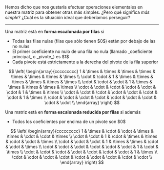 Hemos dicho que nos gustaría efectuar operaciones elementales en nuestra matriz para obtener otras más simples. ¿Pero qué significa _más simple_? ¿Cuál es la situación ideal que deberíamos perseguir?

---

Una matriz está en **forma escalonada por filas** si

<ul>
<li>Todas las filas nulas (filas que sólo tienen $0$) están por debajo de las no nulas</li>
<li>El primer coeficiente no nulo de una fila no nula (llamado _coeficiente principal_ o _pivote_) es $1$</li>
<li>Cada pivote está estrictamente a la derecha del pivote de la fila superior</li>
</ul>

$$
\left(
\begin{array}{ccccccccc}
1      & \times & \times & \times & \times & \times & \times & \times & \times \\
\cdot  & \cdot  & 1      & \times & \times & \times & \times & \times & \times \\
\cdot  & \cdot  & \cdot  & 1      & \times & \times & \times & \times & \times \\
\cdot  & \cdot  & \cdot  & \cdot  & \cdot  & \cdot  & 1      & \times & \times \\
\cdot  & \cdot  & \cdot  & \cdot  & \cdot  & \cdot  & \cdot  & 1      & \times \\
\cdot  & \cdot  & \cdot  & \cdot  & \cdot  & \cdot  & \cdot  & \cdot  & \cdot  \\
\end{array}
\right)
$$

Una matriz está en **forma escalonada reducida por filas** si además

<ul>
<li>Todos los coeficientes por encima de un pivote son $0$</li>
</ul>

$$
\left(
\begin{array}{ccccccccc}
 1      & \times & \cdot  & \cdot  & \times & \times & \cdot  & \cdot  & \times \\
 \cdot  & \cdot  & 1      & \cdot  & \times & \times & \cdot  & \cdot  & \times \\
 \cdot  & \cdot  & \cdot  & 1      & \times & \times & \cdot  & \cdot  & \times \\
 \cdot  & \cdot  & \cdot  & \cdot  & \cdot  & \cdot  & 1      & \cdot  & \times \\
 \cdot  & \cdot  & \cdot  & \cdot  & \cdot  & \cdot  & \cdot  & 1      & \times \\
 \cdot  & \cdot  & \cdot  & \cdot  & \cdot  & \cdot  & \cdot  & \cdot  & \cdot  \\
\end{array}
\right)
$$